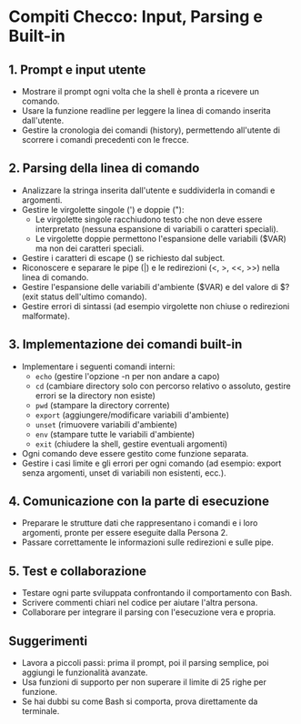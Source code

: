 # Compiti Checco: Input, Parsing e Built-in

## 1. Prompt e input utente
- Mostrare il prompt ogni volta che la shell è pronta a ricevere un comando.
- Usare la funzione readline per leggere la linea di comando inserita dall'utente.
- Gestire la cronologia dei comandi (history), permettendo all'utente di scorrere i comandi precedenti con le frecce.

## 2. Parsing della linea di comando
- Analizzare la stringa inserita dall'utente e suddividerla in comandi e argomenti.
- Gestire le virgolette singole (') e doppie ("):
  - Le virgolette singole racchiudono testo che non deve essere interpretato (nessuna espansione di variabili o caratteri speciali).
  - Le virgolette doppie permettono l'espansione delle variabili ($VAR) ma non dei caratteri speciali.
- Gestire i caratteri di escape (\) se richiesto dal subject.
- Riconoscere e separare le pipe (|) e le redirezioni (<, >, <<, >>) nella linea di comando.
- Gestire l'espansione delle variabili d'ambiente ($VAR) e del valore di $? (exit status dell'ultimo comando).
- Gestire errori di sintassi (ad esempio virgolette non chiuse o redirezioni malformate).

## 3. Implementazione dei comandi built-in
- Implementare i seguenti comandi interni:
  - `echo` (gestire l'opzione -n per non andare a capo)
  - `cd` (cambiare directory solo con percorso relativo o assoluto, gestire errori se la directory non esiste)
  - `pwd` (stampare la directory corrente)
  - `export` (aggiungere/modificare variabili d'ambiente)
  - `unset` (rimuovere variabili d'ambiente)
  - `env` (stampare tutte le variabili d'ambiente)
  - `exit` (chiudere la shell, gestire eventuali argomenti)
- Ogni comando deve essere gestito come funzione separata.
- Gestire i casi limite e gli errori per ogni comando (ad esempio: export senza argomenti, unset di variabili non esistenti, ecc.).

## 4. Comunicazione con la parte di esecuzione
- Preparare le strutture dati che rappresentano i comandi e i loro argomenti, pronte per essere eseguite dalla Persona 2.
- Passare correttamente le informazioni sulle redirezioni e sulle pipe.

## 5. Test e collaborazione
- Testare ogni parte sviluppata confrontando il comportamento con Bash.
- Scrivere commenti chiari nel codice per aiutare l'altra persona.
- Collaborare per integrare il parsing con l'esecuzione vera e propria.

## Suggerimenti
- Lavora a piccoli passi: prima il prompt, poi il parsing semplice, poi aggiungi le funzionalità avanzate.
- Usa funzioni di supporto per non superare il limite di 25 righe per funzione.
- Se hai dubbi su come Bash si comporta, prova direttamente da terminale. 